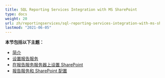 ```yaml
---
title: SQL Reporting Services Integration with MS SharePoint
type: docs
weight: 20
url: zh/reportingservices/sql-reporting-services-integration-with-ms-sharepoint/
lastmod: "2021-06-05"
---
```


**本节包括以下主题：**

- [简介](/pdf/reportingservices/introduction/)
- [设置报告服务](/pdf/reportingservices/setting-up-reporting-services/)
- [在报告服务服务器上设置 SharePoint](/pdf/reportingservices/setting-up-sharepoint-on-reporting-services-server/)
- [报告服务和 SharePoint 配置](/pdf/reportingservices/reporting-services-and-sharepoint-configuration/)